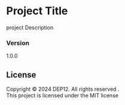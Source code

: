 # Project Title
project Description

### Version
1.0.0

## License
Copyright &copy; 2024 DEP12. All rights reserved .<br>
This project is licensed under the MIT license